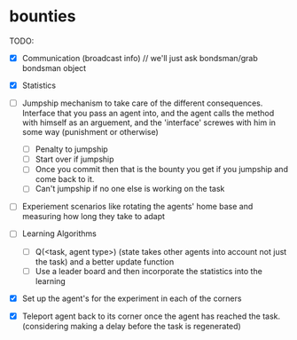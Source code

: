 bounties
========


TODO:

- [X] Communication (broadcast info) // we'll just ask bondsman/grab bondsman object
- [X] Statistics 
- [ ] Jumpship mechanism to take care of the different consequences. Interface that you pass an agent into, and the agent calls the method with himself as an arguement, and the 'interface' screwes with him in some way (punishment or otherwise)
  - [ ] Penalty to jumpship
  - [ ] Start over if jumpship
  - [ ] Once you commit then that is the bounty you get if you jumpship and come back to it.
  - [ ] Can't jumpship if no one else is working on the task
- [ ] Experiement scenarios like rotating the agents' home base and measuring how long they take to adapt
- [ ] Learning Algorithms
  - [ ] Q(<task, agent type>) (state takes other agents into account not just the task) and a better update function
  - [ ] Use a leader board and then incorporate the statistics into the learning

- [x] Set up the agent's for the experiment in each of the corners

- [x] Teleport agent back to its corner once the agent has reached the task.  (considering making a delay before the task is regenerated)


